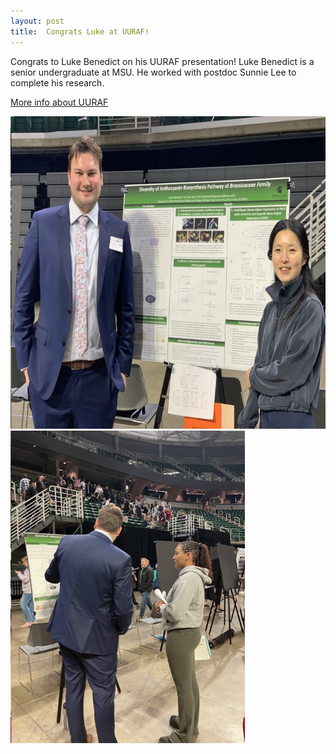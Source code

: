 ```yaml
---
layout: post
title:  Congrats Luke at UURAF!
---
```


Congrats to Luke Benedict on his UURAF presentation! Luke Benedict is a senior undergraduate at MSU. He worked with postdoc Sunnie Lee to complete his research.

[More info about UURAF](https://urca.msu.edu/uuraf)


<img src='/assets/images/uuraf1.png' style="height:500px">
<img src='/assets/images/uuraf2.png' style="height:500px">
